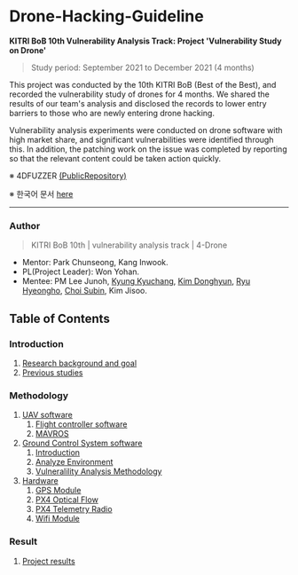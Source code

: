 # Drone-Hacking-Guideline


**KITRI BoB 10th Vulnerability Analysis Track: Project 'Vulnerability Study on Drone'**

> Study period: September 2021 to December 2021 (4 months)

This project was conducted by the 10th KITRI BoB (Best of the Best), and recorded the vulnerability study of drones for 4 months.
We shared the results of our team's analysis and disclosed the records to lower entry barriers to those who are newly entering drone hacking.

Vulnerability analysis experiments were conducted on drone software with high market share, and significant vulnerabilities were identified through this.
In addition, the patching work on the issue was completed by reporting so that the relevant content could be taken action quickly.

※ 4DFUZZER [(PublicRepository)](https://github.com/BOB4Drone/4D-Fuzzer)

※ 한국어 문서 [here](https://github.com/BOB4Drone/Drone_Hacking_Guideline)

---

### Author

> KITRI BoB 10th | vulnerability analysis track | 4-Drone

- Mentor: Park Chunseong, Kang Inwook.
- PL(Project Leader): Won Yohan.
- Mentee: PM Lee Junoh, [Kyung Kyuchang](https://github.com/l3u9), [Kim Donghyun](https://github.com/jjanguu), [Ryu Hyeongho](https://github.com/Ryuuuuu), [Choi Subin](https://github.com/dubini0), Kim Jisoo.

## Table of Contents <!-- omit in toc -->

### Introduction <!-- omit in toc -->
   1. [Research background and goal](/1-intro/about-drone-research.md)
   2. [Previous studies](/1-intro/related-work.md)

### Methodology <!-- omit in toc -->
   1. [UAV software](/2-body/1_software-uav.md)
      1. [Flight controller software](/2-body/1_software-uav.md/#1-fcsflight-controller-software)
      2. [MAVROS](/2-body/1_software-uav.md/#2-nuttx-rtos)
   2. [Ground Control System software](/2-body/2_software-gcs.md/)
      1. [Introduction](/2-body/2_software-gcs.md/#1-introduction)
      2. [Analyze Environment](/2-body/2_software-gcs.md#2-analyze-environment)
      3. [Vulneralility Analysis Methodology](/2-body/2_software-gcs.md#3-vulnerability-analysis-methodology)
   4. [Hardware](/2-body/3_hardware.md)
       1. [GPS Module](/2-body/3_hardware.md/#1-gps-module)
       2. [PX4 Optical Flow](/2-body/3_hardware.md/#2-px4-optical-flow)
       3. [PX4 Telemetry Radio](/2-body/3_hardware.md/#3-px4-telemetry-radio)
       4. [Wifi Module](/2-body/3_hardware.md/#4-wifi-module)

### Result <!-- omit in toc -->
   1. [Project results](/3-conclusion/result.md)

